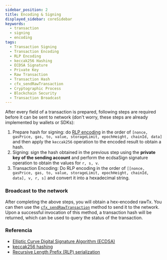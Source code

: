 ```yaml
---
sidebar_position: 2
title: Encoding & Signing
displayed_sidebar: coreSidebar
keywords:
  - transaction
  - signing
  - encoding
tags:
  - Transaction Signing
  - Transaction Encoding
  - RLP Encoding
  - keccak256 Hashing
  - ECDSA Signature
  - Private Key
  - Raw Transaction
  - Transaction Hash
  - cfx_sendRawTransaction
  - Cryptographic Process
  - Blockchain Security
  - Transaction Broadcast
---
```


After every field of a transaction is prepared, following steps are required before it can be sent to network (don't worry, these steps are already implemented by wallets or SDKs):

1. Prepare hash for signing: do [RLP encoding](https://ethereum.org/en/developers/docs/data-structures-and-encoding/rlp/) in the order of `[nonce, gasPrice, gas, to, value, storageLimit, epochHeight, chainId, data]` and then apply the `keccak256` operation to the encoded result to obtain a hash.
2. Signing: sign the hash obtained in the previous step using the **private key of the sending account** and perform the ecdsaSign signature operation to obtain the values for `r, s, v`.
3. Transaction Encoding: Do RLP encoding in the order of `[[nonce, gasPrice, gas, to, value, storageLimit, epochHeight, chainId, data], v, r, s]` and convert it into a hexadecimal string.

### Broadcast to the network

After completing the above steps, you will obtain a hex-encoded rawTx. You can then use the [`cfx_sendRawTransaction`](../../build/json-rpc/cfx-namespace.md#cfx_sendrawtransaction) method to send it to the network. Upon a successful invocation of this method, a transaction hash will be returned, which can be used to query the status of the transaction.

### Referencia

- [Elliptic Curve Digital Signature Algorithm (ECDSA)](https://fitsaleem.medium.com/ethereums-elliptic-curve-digital-signature-algorithm-ecdsa-88e1659f4879#:~:text=ECDSA%20is%20used%20in%20Ethereum,included%20in%20the%20transaction%20data.)
- [keccak256 hashing](https://ethereum.org/en/glossary/#keccak-256)
- [Recursive Length Prefix (RLP) serialization](https://ethereum.org/en/developers/docs/data-structures-and-encoding/rlp/)
